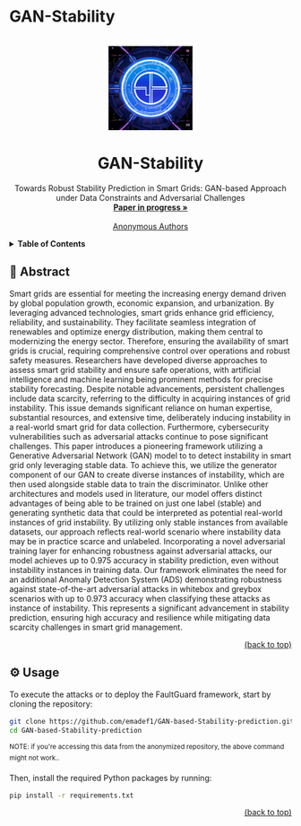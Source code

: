 # GAN-Stability
<div id="top"></div>
<!-- PROJECT LOGO -->
<br />
<div align="center">
  <a href="https://github.com/emadef1/GAN-Stability/tree/main">
    <img src="Figure/logo.png" alt="Logo" width="150" height="150">
  </a>

  <h1 align="center">GAN-Stability</h1>

  <p align="center">
    Towards Robust Stability Prediction in Smart Grids: GAN-based Approach under Data Constraints and Adversarial Challenges
    <br />
    <a href="https://github.com/emadef1/GAN-Stability/tree/main"><strong>Paper in progress »</strong></a>
    <br />
    <br />
    <a href="">Anonymous Authors</a>
  </p>
</div>

<!-- TABLE OF CONTENTS -->
<details>
  <summary><strong>Table of Contents</strong></summary>
  <ol>
    <li>
      <a href="#abstract">Abstract</a>
    </li>
    <li>
      <a href="#usage">Usage</a>
    </li>
    <li>
      <a href="#models">Models</a>
    </li>
    <li>
      <a href="#baseline">Baseline</a>
    </li>
    <li>
      <a href="#attacks">Attacks</a>
    </li>
  </ol>
</details>

<div id="abstract"></div>

## 🧩 Abstract

Smart grids are essential for meeting the increasing energy demand driven by global population growth, economic expansion, and urbanization. By leveraging advanced technologies, smart grids enhance grid efficiency, reliability, and sustainability. They facilitate seamless integration of renewables and optimize energy distribution, making them central to modernizing the energy sector. Therefore, ensuring the availability of smart grids is crucial, requiring comprehensive control over operations and robust safety measures. Researchers have developed diverse approaches to assess smart grid stability and ensure safe operations, with artificial intelligence and machine learning being prominent methods for precise stability forecasting. Despite notable advancements, persistent challenges include data scarcity, referring to the difficulty in acquiring instances of grid instability. This issue demands significant reliance on human expertise, substantial resources, and extensive time, deliberately inducing instability in a real-world smart grid for data collection. Furthermore, cybersecurity vulnerabilities such as adversarial attacks continue to pose significant challenges.
This paper introduces a pioneering framework utilizing a Generative Adversarial Network (GAN) model to to detect instability in smart grid only leveraging stable data. To achieve this, we utilize the generator component of our GAN to create diverse instances of instability, which are then used alongside stable data to train the discriminator.  Unlike other architectures and models used in literature, our model offers distinct advantages of being able to be trained on just one label (stable) and generating synthetic data that could be interpreted as potential real-world instances of grid instability. By utilizing only stable instances from available datasets, our approach reflects real-world scenario where instability data may be in practice scarce and unlabeled. Incorporating a novel adversarial training layer for enhancing robustness against adversarial attacks, our model achieves up to 0.975 accuracy in stability prediction, even without instability instances in training data. Our framework eliminates the need for an additional Anomaly Detection System (ADS) demonstrating robustness against state-of-the-art adversarial attacks in whitebox and greybox scenarios with up to 0.973 accuracy when classifying these attacks as instance of instability. This represents a significant advancement in stability prediction, ensuring high accuracy and resilience while mitigating data scarcity challenges in smart grid management.
<p align="right"><a href="#top">(back to top)</a></p>
<div id="usage"></div>

## ⚙️ Usage

To execute the attacks or to deploy the FaultGuard framework, start by cloning the repository:

```bash
git clone https://github.com/emadef1/GAN-based-Stability-prediction.git
cd GAN-based-Stability-prediction
```
<sup>NOTE: if you're accessing this data from the anonymized repository, the above command might not work..</sup>

Then, install the required Python packages by running:

```bash
pip install -r requirements.txt
```

<p align="right"><a href="#top">(back to top)</a></p>
<div id="models"></div>
